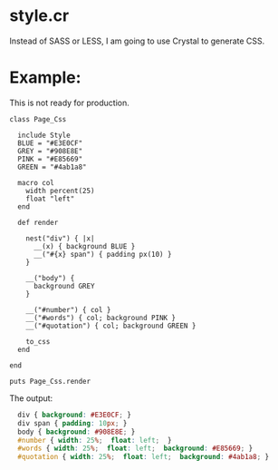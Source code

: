 
style.cr
========

Instead of SASS or LESS, I am going to use
Crystal to generate CSS.

Example:
=======

This is not ready for production.

```Crystal
class Page_Css

  include Style
  BLUE = "#E3E0CF"
  GREY = "#908E8E"
  PINK = "#E85669"
  GREEN = "#4ab1a8"

  macro col
    width percent(25)
    float "left"
  end

  def render

    nest("div") { |x|
      __(x) { background BLUE }
      __("#{x} span") { padding px(10) }
    }

    __("body") {
      background GREY
    }

    __("#number") { col }
    __("#words") { col; background PINK }
    __("#quotation") { col; background GREEN }

    to_css
  end

end

puts Page_Css.render
```

The output:
```css
  div { background: #E3E0CF; }
  div span { padding: 10px; }
  body { background: #908E8E; }
  #number { width: 25%;  float: left;  }
  #words { width: 25%;  float: left;  background: #E85669; }
  #quotation { width: 25%;  float: left;  background: #4ab1a8; }
```

